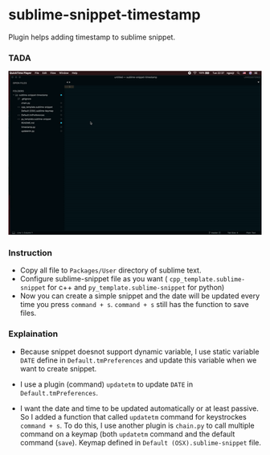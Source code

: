 # sublime-snippet-timestamp
Plugin helps adding timestamp to sublime snippet.

### TADA
![](demo.gif)

### Instruction
* Copy all file to ```Packages/User``` directory of sublime text.
* Configure sublime-snippet file as you want ( ```cpp_template.sublime-snippet``` for c++ and ```py_template.sublime-snippet``` for python)
* Now you can create a simple snippet and the date will be updated every time you press ```command + s```. ```command + s``` still has the function to save files.


### Explaination
* Because snippet doesnot support dynamic variable, I use static variable ```DATE``` define in ```Default.tmPreferences``` and update this variable when we want to create snippet. 

* I use a plugin (command) ```updatetm``` to update ```DATE``` in ```Default.tmPreferences```.

* I want the date and time to be updated automatically or at least passive. So I added a function that called ```updatetm``` command for keystrockes ```command + s```. To do this, I use another plugin is ```chain.py``` to call multiple command on a keymap (both ```updatetm``` command and the default command (```save```). Keymap defined in ```Default (OSX).sublime-snippet``` file.